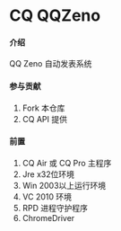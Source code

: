 # CQ QQZeno
#### 介绍
QQ Zeno 自动发表系统

#### 参与贡献

1. Fork 本仓库
2. CQ API 提供

#### 前置

1. CQ Air 或 CQ Pro 主程序
2. Jre x32位环境
3. Win 2003以上运行环境
4. VC 2010 环境
5. RPD 进程守护程序
6. ChromeDriver
